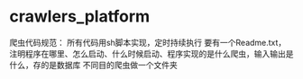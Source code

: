 # crawlers_platform

爬虫代码规范：
       所有代码用sh脚本实现，定时持续执行
       要有一个Readme.txt，注明程序在哪里、怎么启动、什么时候启动、程序实现的是什么爬虫，输入输出是什么，存的是数据库
       不同目的爬虫做一个文件夹
